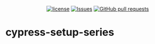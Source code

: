 <p align="center">
  <a href="https://github.com/mingyuchoo/cypress-setup-series/blob/main/LICENSE"><img alt="license" src="https://img.shields.io/github/license/mingyuchoo/cypress-setup-series"/></a>
  <a href="https://github.com/mingyuchoo/cypress-setup-series/issues"><img alt="Issues" src="https://img.shields.io/github/issues/mingyuchoo/cypress-setup-series?color=appveyor" /></a>
  <a href="https://github.com/mingyuchoo/cypress-setup-series/pulls"><img alt="GitHub pull requests" src="https://img.shields.io/github/issues-pr/mingyuchoo/cypress-setup-series?color=appveyor" /></a>
</p>

# cypress-setup-series